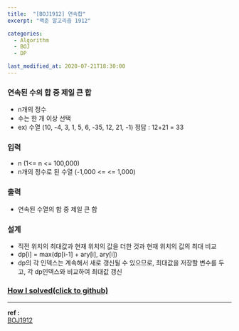 ```yaml
---
title:  "[BOJ1912] 연속합"
excerpt: "백준 알고리즘 1912"

categories:
  - Algorithm
  - BOJ
  - DP

last_modified_at: 2020-07-21T18:30:00
---
```


### 연속된 수의 합 중 제일 큰 합
- n개의 정수
- 수는 한 개 이상 선택
- ex) 수열 (10, -4, 3, 1, 5, 6, -35, 12, 21, -1) 정답 : 12+21 = 33

### 입력
- n (1<= n <= 100,000)
- n개의 정수로 된 수열 (-1,000 <= <= 1,000)

### 출력
- 연속된 수열의 합 중 제일 큰 합

### 설계
- 직전 위치의 최대값과 현재 위치의 값을 더한 것과 현재 위치의 값의 최대 비교
- dp[i] = max(dp[i-1] + ary[i], ary[i])
- dp의 각 인덱스는 계속해서 새로 갱신될 수 있으므로, 최대값을 저장할 변수를 두고, 각 dp인덱스와 비교하여 최대값 갱신


### [How I solved(click to github)](https://github.com/mindflip/Algorithm_BOJ/blob/master/boj1912.cpp)

----
**ref :**  
[BOJ1912](https://www.acmicpc.net/problem/1912)
